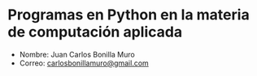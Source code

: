 # Programas en Python en la materia de computación aplicada

- Nombre: Juan Carlos Bonilla Muro
- Correo: carlosbonillamuro@gmail.com

